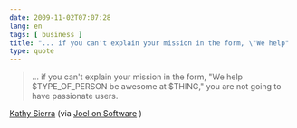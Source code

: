 ```yaml
---
date: 2009-11-02T07:07:28
lang: en
tags: [ business ]
title: "... if you can't explain your mission in the form, \"We help"
type: quote
---
```


> ... if you can't explain your mission in the form, "We help
> \$TYPE_OF_PERSON be awesome at \$THING," you are not going to have
> passionate users.

[Kathy Sierra](http://headrush.typepad.com) (via [Joel on
Software](http://www.joelonsoftware.com/items/2009/11/01.html) )

